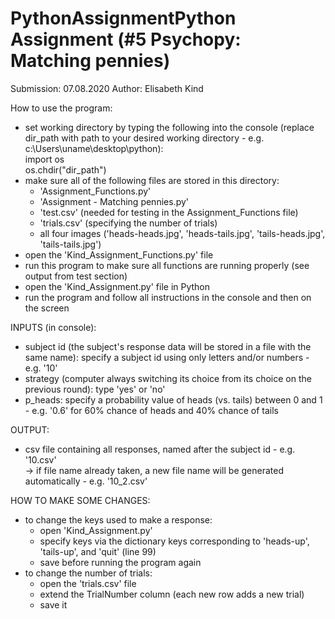 # PythonAssignmentPython Assignment (#5 Psychopy: Matching pennies)
Submission: 07.08.2020
Author: Elisabeth Kind

How to use the program:
* set working directory by typing the following into the console (replace dir_path with path to your desired 
  working directory - e.g. c:\\Users\\uname\\desktop\\python):\
	import os\
	os.chdir("dir_path")
* make sure all of the following files are stored in this directory:
	- 'Assignment_Functions.py'
	- 'Assignment - Matching pennies.py' 
	- 'test.csv' (needed for testing in the Assignment_Functions file)
	- 'trials.csv' (specifying the number of trials)
	- all four images ('heads-heads.jpg', 'heads-tails.jpg', 'tails-heads.jpg', 'tails-tails.jpg')
* open the 'Kind_Assignment_Functions.py' file
* run this program to make sure all functions are running properly (see output from test section)
* open the 'Kind_Assignment.py' file in Python
* run the program and follow all instructions in the console and then on the screen

INPUTS (in console):
* subject id (the subject's response data will be stored in a file with the same name):
  specify a subject id using only letters and/or numbers - e.g. '10'
* strategy (computer always switching its choice from its choice on the previous round): type 'yes' or 'no'
* p_heads: specify a probability value of heads (vs. tails) between 0 and 1 - e.g. '0.6' for 60% chance of 
  heads and 40% chance of tails

OUTPUT:
* csv file containing all responses, named after the subject id - e.g. '10.csv'\
	-> if file name already taken, a new file name will be generated automatically - e.g. '10_2.csv'

HOW TO MAKE SOME CHANGES:
* to change the keys used to make a response:
	- open 'Kind_Assignment.py'
	- specify keys via the dictionary keys corresponding to 'heads-up', 'tails-up', and 'quit' (line 99)
	- save before running the program again
* to change the number of trials:
	- open the 'trials.csv' file
	- extend the TrialNumber column (each new row adds a new trial)
	- save it
